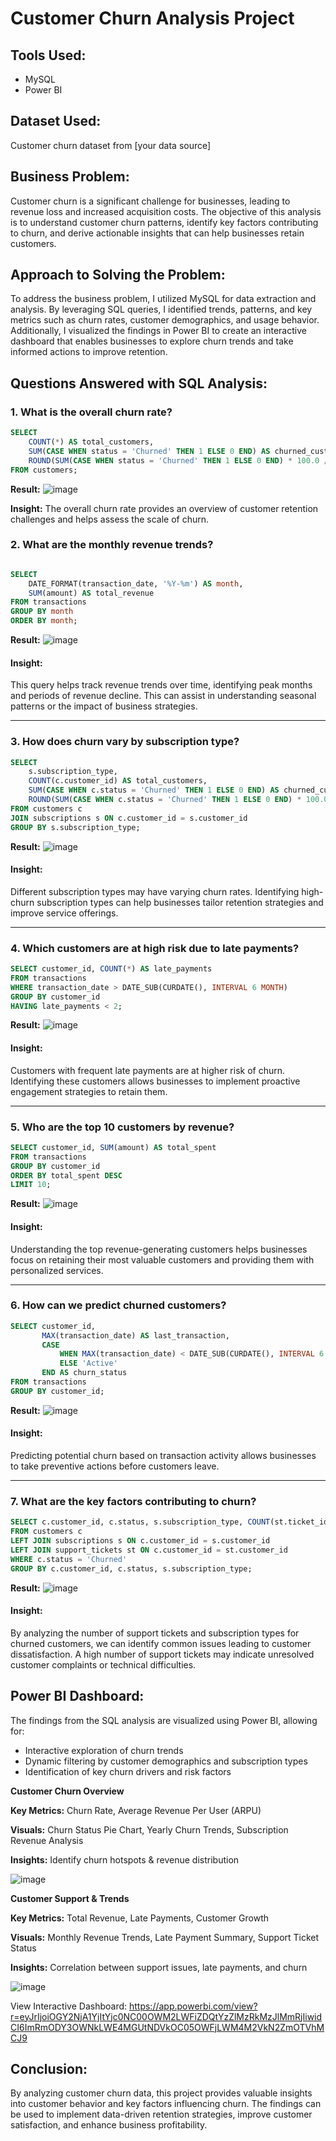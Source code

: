 # Customer Churn Analysis Project

## Tools Used:
- MySQL
- Power BI

## Dataset Used:
Customer churn dataset from [your data source]

## Business Problem:
Customer churn is a significant challenge for businesses, leading to revenue loss and increased acquisition costs. The objective of this analysis is to understand customer churn patterns, identify key factors contributing to churn, and derive actionable insights that can help businesses retain customers.

## Approach to Solving the Problem:
To address the business problem, I utilized MySQL for data extraction and analysis. By leveraging SQL queries, I identified trends, patterns, and key metrics such as churn rates, customer demographics, and usage behavior. Additionally, I visualized the findings in Power BI to create an interactive dashboard that enables businesses to explore churn trends and take informed actions to improve retention.

## Questions Answered with SQL Analysis:

### 1. What is the overall churn rate?
```sql
SELECT 
    COUNT(*) AS total_customers,
    SUM(CASE WHEN status = 'Churned' THEN 1 ELSE 0 END) AS churned_customers,
    ROUND(SUM(CASE WHEN status = 'Churned' THEN 1 ELSE 0 END) * 100.0 / COUNT(*), 2) AS churn_rate
FROM customers;
```
**Result:** ![image](https://github.com/user-attachments/assets/bce1cc70-03a8-4e18-8163-b92cff9c869f)

**Insight:** The overall churn rate provides an overview of customer retention challenges and helps assess the scale of churn.

### 2. What are the monthly revenue trends?
```sql

SELECT
    DATE_FORMAT(transaction_date, '%Y-%m') AS month,
    SUM(amount) AS total_revenue
FROM transactions
GROUP BY month
ORDER BY month;

```
**Result:** ![image](https://github.com/user-attachments/assets/bc304b78-577d-4f94-90b0-c00cf78d3ae9)

#### Insight:
This query helps track revenue trends over time, identifying peak months and periods of revenue decline. This can assist in understanding seasonal patterns or the impact of business strategies.

---
### 3. How does churn vary by subscription type?
```sql
SELECT
    s.subscription_type,
    COUNT(c.customer_id) AS total_customers,
    SUM(CASE WHEN c.status = 'Churned' THEN 1 ELSE 0 END) AS churned_customers,
    ROUND(SUM(CASE WHEN c.status = 'Churned' THEN 1 ELSE 0 END) * 100.0 / COUNT(c.customer_id), 2) AS churn_rate
FROM customers c
JOIN subscriptions s ON c.customer_id = s.customer_id
GROUP BY s.subscription_type;

```
**Result:** ![image](https://github.com/user-attachments/assets/89272e9e-b169-454c-8f19-473c7c85f9bf)

#### Insight:
Different subscription types may have varying churn rates. Identifying high-churn subscription types can help businesses tailor retention strategies and improve service offerings.

---
### 4. Which customers are at high risk due to late payments?
```sql
SELECT customer_id, COUNT(*) AS late_payments
FROM transactions
WHERE transaction_date > DATE_SUB(CURDATE(), INTERVAL 6 MONTH)
GROUP BY customer_id
HAVING late_payments < 2;

```
**Result:** ![image](https://github.com/user-attachments/assets/cfa6af55-3e92-4534-a5b8-746cc5a7ef23)

#### Insight:
Customers with frequent late payments are at higher risk of churn. Identifying these customers allows businesses to implement proactive engagement strategies to retain them.

---
### 5. Who are the top 10 customers by revenue?
```sql
SELECT customer_id, SUM(amount) AS total_spent
FROM transactions
GROUP BY customer_id
ORDER BY total_spent DESC
LIMIT 10;

```
**Result:** ![image](https://github.com/user-attachments/assets/228bae03-f62f-497f-9b54-5ec6a2eb4cf6)

#### Insight:
Understanding the top revenue-generating customers helps businesses focus on retaining their most valuable customers and providing them with personalized services.

---
### 6. How can we predict churned customers?
```sql
SELECT customer_id,
       MAX(transaction_date) AS last_transaction,
       CASE
           WHEN MAX(transaction_date) < DATE_SUB(CURDATE(), INTERVAL 6 MONTH) THEN 'Churned'
           ELSE 'Active'
       END AS churn_status
FROM transactions
GROUP BY customer_id;

```
**Result:** ![image](https://github.com/user-attachments/assets/a29a67ee-7555-42ee-8b3f-98a7bfbf2b24)

#### Insight:
Predicting potential churn based on transaction activity allows businesses to take preventive actions before customers leave.

---
### 7. What are the key factors contributing to churn?
```sql
SELECT c.customer_id, c.status, s.subscription_type, COUNT(st.ticket_id) AS support_tickets
FROM customers c
LEFT JOIN subscriptions s ON c.customer_id = s.customer_id
LEFT JOIN support_tickets st ON c.customer_id = st.customer_id
WHERE c.status = 'Churned'
GROUP BY c.customer_id, c.status, s.subscription_type;

```
**Result:** ![image](https://github.com/user-attachments/assets/c7d946c1-29ad-497a-91c7-038da0d24c93)

#### Insight:
By analyzing the number of support tickets and subscription types for churned customers, we can identify common issues leading to customer dissatisfaction. A high number of support tickets may indicate unresolved customer complaints or technical difficulties.

## Power BI Dashboard:
The findings from the SQL analysis are visualized using Power BI, allowing for:
- Interactive exploration of churn trends
- Dynamic filtering by customer demographics and subscription types
- Identification of key churn drivers and risk factors

**Customer Churn Overview**

**Key Metrics:** Churn Rate, Average Revenue Per User (ARPU)

**Visuals:** Churn Status Pie Chart, Yearly Churn Trends, Subscription Revenue Analysis

**Insights:** Identify churn hotspots & revenue distribution

![image](https://github.com/user-attachments/assets/065e18f1-d17b-4624-810b-6fd174848861)

**Customer Support & Trends**

**Key Metrics:** Total Revenue, Late Payments, Customer Growth

**Visuals:** Monthly Revenue Trends, Late Payment Summary, Support Ticket Status

**Insights:** Correlation between support issues, late payments, and churn

![image](https://github.com/user-attachments/assets/895af8e1-b68f-43bc-8dfd-b8a736917f63)

View Interactive Dashboard: https://app.powerbi.com/view?r=eyJrIjoiOGY2NjA1YjItYjc0NC00OWM2LWFiZDQtYzZlMzRkMzJlMmRjIiwidCI6ImRmODY3OWNkLWE4MGUtNDVkOC05OWFjLWM4M2VkN2ZmOTVhMCJ9

## Conclusion:
By analyzing customer churn data, this project provides valuable insights into customer behavior and key factors influencing churn. The findings can be used to implement data-driven retention strategies, improve customer satisfaction, and enhance business profitability.



